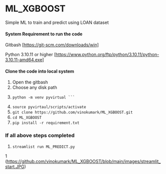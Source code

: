 # ML_XGBOOST
Simple ML to train and predict using LOAN dataset

#### System Requirement to run the code ####

Gitbash [https://git-scm.com/downloads/win]

Python 3.10.11 or higher [https://www.python.org/ftp/python/3.10.11/python-3.10.11-amd64.exe]

#### Clone the code into local system ####

1. Open the gitbash
2. Choose any disk path
3. 
   ```
   python -m venv pyvirtual ```
4. ``` source pyvirtaul/scripts/activate ```
5. ```git clone https://github.com/vinokumark/ML_XGBOOST.git ```
6. ```cd ML_XGBOOST```
7. ```pip install -r requirement.txt ```

### If all above steps completed ###
1. ``` streamlist run ML_PREDICT.py ```

1 (https://github.com/vinokumark/ML_XGBOOST/blob/main/images/streamlit_start.JPG)

   

